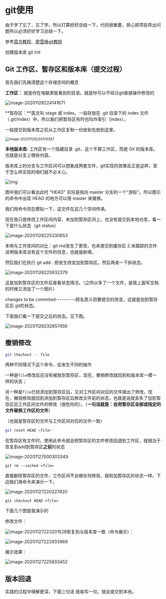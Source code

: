# git使用

由于学了忘了，忘了学，所以打算好好总结一下，代码很重要，担心把项目弄出问题所以必须好好学习总结一下。

参考<a href="https://www.runoob.com/git/git-tutorial.html">菜鸟教程</a>、<a href="https://www.liaoxuefeng.com/wiki/896043488029600">廖雪峰git教程</a>

创建版本库 git init

## Git 工作区、暂存区和版本库（提交过程）

首先我们先搞清楚这个存储空间的概念

**工作区：** 就是你在电脑里能看到的目录。就是你可以不经过git直接操作修改的                                                                                                                                                                                                                                                                                                                                                                                                                                                                                                                                                                                                                                                                                                                                                                                                                                                                                                                                                                                                                                                                                                                                                                                                                                                                                                                                                                                                                                                                                                                                                                                                                                                                                                                                                                                                                                                                                                                                                                                                                                                                                                                                                                                                                                                                                                                                                                                                                                                                                                                                                                                                                                                                                                                                                                                                                                                                                                                                                                                                                                                                                                                                                                                                                                                                                                                                                                                                                                                                                                                                                                                                                                                                                                                                                                                                                                                                                                                                                                       

![image-20201126224141671](image/image-20201126224141671.png)

**暂存区：**英文叫 stage 或 index。一般存放在  .git 目录下的 index 文件（.git/index）中，所以我们把暂存区有时也叫作索引（index）。

一般提交到版本库之前从工作区复制一份放到先放到这里。

<img src="image/image-20201126224510357.png" alt="image-20201126224510357" style="zoom:80%;" />



**本地版本库:**   工作区有一个隐藏目录 .git，这个不算工作区，而是 Git 的版本库。也就是分支上哪些内容。

版本库上的分支与工作区间可以想象成两套文件，git实现的效果反正是这样，至于怎么样实现的咱们就不必关心。



![img](image/1352126739_7909.jpg)





图中我们可以看出此时 "HEAD" 实际是指向 master 分支的一个"游标"。所以图示的命令中出现 HEAD 的地方可以用 master 来替换。

我们用命令现在模拟一下，这文件在这几个空间传递。

现在我只是修改工作区间内容，未加到暂存区间上，也没有提交到本地仓库，看一下是什么状态（git status）

![image-20201126225330653](image/image-20201126225330653.png)



本地与工作空间的对比：git.md发生了更改，也未提交到缓存区  2.未跟踪的文件说明版本库没有这个文件的信息，也就是新增。

然后我们在执行 git add . 把发生改变加到暂存区。然后再查一下拆状态。



![image-20201126225932379](image/image-20201126225932379.png)





这是加到暂存区的文件后查看状态情况。（之所以多了一个文件，是我上面写文档的时候又添加了一个图片）

changes to be commited----------顾名思义将要提交的改变，这就是加到暂存区后 git的状态。

下面我们看一下提交之后的状态。见下图。

![image-20201126232857456](image/image-20201126232857456.png)



## 撤销修改

```bash
git checkout -- file
```

两种不同情况下这个命令，会发生不同的操作

​			一种是`file`修改后还没有被放到暂存区，现在，撤销修改就回到和版本库一模一样的状态；

​			另一种是`file`已经添加到暂存区后，又对工作区间对应的文件做出了修改，现在，撤销修改就回到添加到暂存区后修改文件前的状态，也就是说就丢失了加到暂存区后工作区间文件的修改（很危险的）。（**一句话就是：会用暂存区全部或指定的文件替换工作区的文件**）

（也就是暂存区的文件与工作区间对应的文件一致）





```bash
git reset HEAD <file>
```

在暂存区有文件时，使用此命令就会把暂存区的文件修改回退到工作区，就相当于恢复到add到暂存区**之前**的状态

![image-20201127000303349](image/image-20201127000303349.png)





```shell
git rm --cached <file>
```

直接删除暂存区的文件，工作区间不会做任何修改，就和加暂存区的状态一样。下边我们用命令来演示一下。

![image-20201127220227820](image/image-20201127220227820.png)





```shell
git checkout HEAD <file>
```

下面几个图是我演示的



修改文件：

![image-20201127223201528](image/image-20201127223201528.png)恢复到与版本库一致（命令展示）：

![image-20201127222933969](image/image-20201127222933969.png)

展示效果：

![image-20201127225833452](image/image-20201127225833452.png)



## 版本回退

实践的过程中理解更深，下面三句话 我每写一句，就会提交到本地。





